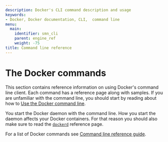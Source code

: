 ```yaml
---
description: Docker's CLI command description and usage
keywords:
- Docker, Docker documentation, CLI,  command line
menu:
  main:
    identifier: smn_cli
    parent: engine_ref
    weight: -75
title: Command line reference
---
```


# The Docker commands

This section contains reference information on using Docker's command line
client. Each command has a reference page along with samples. If you are
unfamiliar with the command line, you should start by reading about how to
[Use the Docker command line](cli.md).

You start the Docker daemon with the command line. How you start the daemon
affects your Docker containers. For that reason you should also make sure to
read the [`dockerd`](dockerd.md) reference page.

For a list of Docker commands see [Command line reference guide](index.md).
